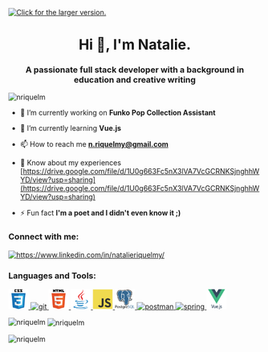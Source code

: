 <a href="https://drive.google.com/uc?export=view&id=1mSq_2v2AjB4hUnIbI_rrSdf8H98MgB4y"><img src="https://drive.google.com/uc?export=view&id=1mSq_2v2AjB4hUnIbI_rrSdf8H98MgB4y" style="width: 1000px; max-width: 100%; height: auto" title="Click for the larger version." /></a>


<h1 align="center">Hi 👋, I'm Natalie.</h1>
<h3 align="center">A passionate full stack developer with a background in education and creative writing</h3>

<p align="left"> <img src="https://komarev.com/ghpvc/?username=nriquelm&label=Profile%20views&color=0e75b6&style=flat" alt="nriquelm" /> </p>

- 🔭 I’m currently working on **Funko Pop Collection Assistant**

- 🌱 I’m currently learning **Vue.js**

- 📫 How to reach me **n.riquelmy@gmail.com**

- 📄 Know about my experiences [https://drive.google.com/file/d/1U0g663Fc5nX3lVA7VcGCRNKSjnghhWYD/view?usp=sharing](https://drive.google.com/file/d/1U0g663Fc5nX3lVA7VcGCRNKSjnghhWYD/view?usp=sharing)

- ⚡ Fun fact **I'm a poet and I didn't even know it ;)**

<h3 align="left">Connect with me:</h3>
<p align="left">
<a href="https://linkedin.com/in/https://www.linkedin.com/in/natalieriquelmy/" target="blank"><img align="center" src="https://raw.githubusercontent.com/rahuldkjain/github-profile-readme-generator/master/src/images/icons/Social/linked-in-alt.svg" alt="https://www.linkedin.com/in/natalieriquelmy/" height="30" width="40" /></a>
</p>

<h3 align="left">Languages and Tools:</h3>
<p align="left"> <a href="https://www.w3schools.com/css/" target="_blank" rel="noreferrer"> <img src="https://raw.githubusercontent.com/devicons/devicon/master/icons/css3/css3-original-wordmark.svg" alt="css3" width="40" height="40"/> </a> <a href="https://git-scm.com/" target="_blank" rel="noreferrer"> <img src="https://www.vectorlogo.zone/logos/git-scm/git-scm-icon.svg" alt="git" width="40" height="40"/> </a> <a href="https://www.w3.org/html/" target="_blank" rel="noreferrer"> <img src="https://raw.githubusercontent.com/devicons/devicon/master/icons/html5/html5-original-wordmark.svg" alt="html5" width="40" height="40"/> </a> <a href="https://www.java.com" target="_blank" rel="noreferrer"> <img src="https://raw.githubusercontent.com/devicons/devicon/master/icons/java/java-original.svg" alt="java" width="40" height="40"/> </a> <a href="https://developer.mozilla.org/en-US/docs/Web/JavaScript" target="_blank" rel="noreferrer"> <img src="https://raw.githubusercontent.com/devicons/devicon/master/icons/javascript/javascript-original.svg" alt="javascript" width="40" height="40"/> </a> <a href="https://www.postgresql.org" target="_blank" rel="noreferrer"> <img src="https://raw.githubusercontent.com/devicons/devicon/master/icons/postgresql/postgresql-original-wordmark.svg" alt="postgresql" width="40" height="40"/> </a> <a href="https://postman.com" target="_blank" rel="noreferrer"> <img src="https://www.vectorlogo.zone/logos/getpostman/getpostman-icon.svg" alt="postman" width="40" height="40"/> </a> <a href="https://spring.io/" target="_blank" rel="noreferrer"> <img src="https://www.vectorlogo.zone/logos/springio/springio-icon.svg" alt="spring" width="40" height="40"/> </a> <a href="https://vuejs.org/" target="_blank" rel="noreferrer"> <img src="https://raw.githubusercontent.com/devicons/devicon/master/icons/vuejs/vuejs-original-wordmark.svg" alt="vuejs" width="40" height="40"/> </a> </p>

<p><img align="left" src="https://github-readme-stats.vercel.app/api/top-langs?username=nriquelm&show_icons=true&locale=en&layout=compact" alt="nriquelm" /></p>

<p>&nbsp;<img align="center" src="https://github-readme-stats.vercel.app/api?username=nriquelm&show_icons=true&locale=en" alt="nriquelm" /></p>

<p><img align="center" src="https://github-readme-streak-stats.herokuapp.com/?user=nriquelm&" alt="nriquelm" /></p>
